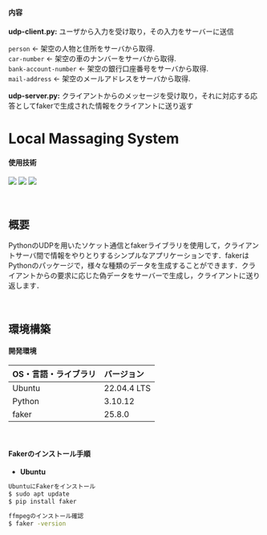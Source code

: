 

#### 内容
**udp-client.py:** ユーザから入力を受け取り，その入力をサーバーに送信

`person` <- 架空の人物と住所をサーバから取得.  
`car-number` <- 架空の車のナンバーをサーバから取得.  
`bank-account-number` <- 架空の銀行口座番号をサーバから取得.  
`mail-address` <- 架空のメールアドレスをサーバから取得.  

**udp-server.py:** クライアントからのメッセージを受け取り，それに対応する応答としてfakerで生成された情報をクライアントに送り返す


# Local Massaging System

#### 使用技術
<p style="display: inline">
<img src="https://img.shields.io/badge/-Linux-212121.svg?logo=linux&style=popout">
<img src="https://img.shields.io/badge/-Python-FFC107.svg?logo=python&style=popout">
<img src="https://img.shields.io/badge/-Faker-007ec6.svg?logo=python&style=popout">
</p>

&nbsp;

## 概要
PythonのUDPを用いたソケット通信とfakerライブラリを使用して，クライアントサーバ間で情報をやりとりするシンプルなアプリケーションです．fakerはPythonのパッケージで，様々な種類のデータを生成することができます．クライアントからの要求に応じた偽データをサーバーで生成し，クライアントに送り返します．

&nbsp;

## 環境構築
#### 開発環境
| OS・言語・ライブラリ | バージョン |
| :------- | :------ |
| Ubuntu | 22.04.4 LTS |
| Python | 3.10.12 |
| faker | 25.8.0 |
<br>

#### Fakerのインストール手順
- **Ubuntu**
```bash
UbuntuにFakerをインストール
$ sudo apt update
$ pip install faker

ffmpegのインストール確認
$ faker -version
```

​&nbsp;